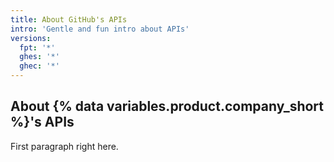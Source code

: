 ```yaml
---
title: About GitHub's APIs
intro: 'Gentle and fun intro about APIs'
versions:
  fpt: '*'
  ghes: '*'
  ghec: '*'
---
```


## About {% data variables.product.company_short %}'s APIs

First paragraph right here.
